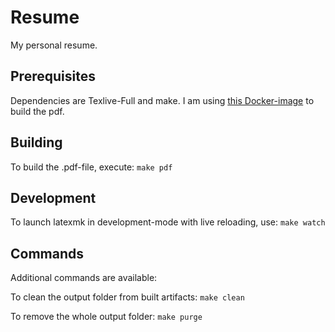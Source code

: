 # Resume
My personal resume.

## Prerequisites
Dependencies are Texlive-Full and make.
I am using [this Docker-image](https://github.com/michidk/texlive-docker) to build the pdf.

## Building
To build the .pdf-file, execute:
```make pdf```

## Development
To launch latexmk in development-mode with live reloading, use:
```make watch```

## Commands
Additional commands are available:

To clean the output folder from built artifacts:
```make clean```

To remove the whole output folder:
```make purge```
